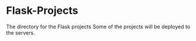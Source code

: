 # Flask-Projects
The directory for the Flask projects
Some of the projects will be deployed to the servers.
